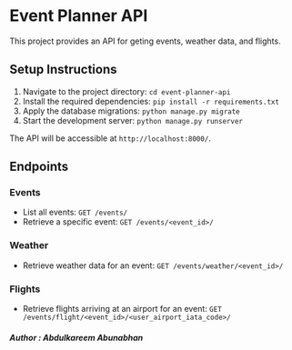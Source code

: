 # Event Planner API

This project provides an API for geting events, weather data, and flights.

## Setup Instructions

1. Navigate to the project directory: `cd event-planner-api`
2. Install the required dependencies: `pip install -r requirements.txt`
3. Apply the database migrations: `python manage.py migrate`
4. Start the development server: `python manage.py runserver`

The API will be accessible at `http://localhost:8000/`.

## Endpoints

### Events

- List all events: `GET /events/`
- Retrieve a specific event: `GET /events/<event_id>/`

### Weather

- Retrieve weather data for an event: `GET /events/weather/<event_id>/`

### Flights

- Retrieve flights arriving at an airport for an event: `GET /events/flight/<event_id>/<user_airport_iata_code>/`

##### Author : Abdulkareem Abunabhan